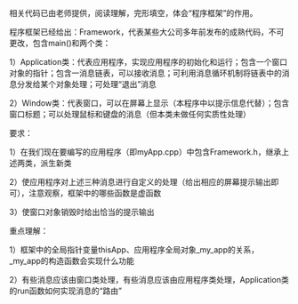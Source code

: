 相关代码已由老师提供，阅读理解，完形填空，体会“程序框架”的作用。

程序框架已经给出：Framework，代表某些大公司多年前发布的成熟代码，不可更改，包含main()和两个类：

1）Application类：代表应用程序，实现应用程序的初始化和运行；包含一个窗口对象的指针；包含一消息链表，可以接收消息；可利用消息循环机制将链表中的消息分发给某个对象处理；可处理“退出”消息

2）Window类：代表窗口，可以在屏幕上显示（本程序中以提示信息代替）；包含窗口标题；可以处理鼠标和键盘的消息（但本类未做任何实质性处理）

要求：

1）在我们现在要编写的应用程序（即myApp.cpp）中包含Framework.h，继承上述两类，派生新类

2）使应用程序对上述三种消息进行自定义的处理（给出相应的屏幕提示输出即可），注意观察，框架中的哪些函数是虚函数

3）使窗口对象销毁时给出恰当的提示输出

重点理解：

1）框架中的全局指针变量thisApp、应用程序全局对象_my_app的关系，_my_app的构造函数会实现什么功能

2）有些消息应该由窗口类处理，有些消息应该由应用程序类处理，Application类的run函数如何实现消息的“路由”
